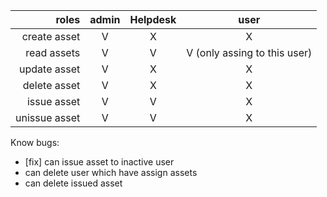 |         roles | admin | Helpdesk |             user             |
| ------------: | :---: | :------: | :--------------------------: |
|  create asset |   V   |    X     |              X               |
|   read assets |   V   |    V     | V (only assing to this user) |
|  update asset |   V   |    X     |              X               |
|  delete asset |   V   |    X     |              X               |
|   issue asset |   V   |    V     |              X               |
| unissue asset |   V   |    V     |              X               |

Know bugs:

- [fix] can issue asset to inactive user
- can delete user which have assign assets
- can delete issued asset
